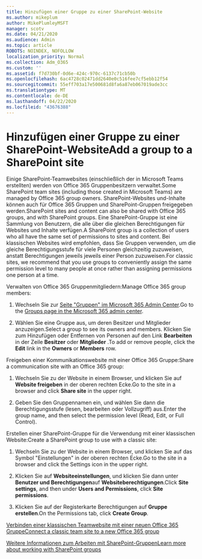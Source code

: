 ```yaml
---
title: Hinzufügen einer Gruppe zu einer SharePoint-Website
ms.author: mikeplum
author: MikePlumleyMSFT
manager: scotv
ms.date: 04/21/2020
ms.audience: Admin
ms.topic: article
ROBOTS: NOINDEX, NOFOLLOW
localization_priority: Normal
ms.collection: Adm_O365
ms.custom: ''
ms.assetid: f7d730bf-0d6e-424c-970c-6137c71cb50b
ms.openlocfilehash: 6ac4728c02471dd2640e0c516fee7cf5ebb12f54
ms.sourcegitcommit: 55eff703a17e500681d8fa6a87eb067019ade3cc
ms.translationtype: MT
ms.contentlocale: de-DE
ms.lasthandoff: 04/22/2020
ms.locfileid: "43676388"
---
```

# <a name="add-a-group-to-a-sharepoint-site"></a><span data-ttu-id="7d2aa-102">Hinzufügen einer Gruppe zu einer SharePoint-Website</span><span class="sxs-lookup"><span data-stu-id="7d2aa-102">Add a group to a SharePoint site</span></span>

<span data-ttu-id="7d2aa-103">Einige SharePoint-Teamwebsites (einschließlich der in Microsoft Teams erstellten) werden von Office 365 Gruppenbesitzern verwaltet.</span><span class="sxs-lookup"><span data-stu-id="7d2aa-103">Some SharePoint team sites (including those created in Microsoft Teams) are managed by Office 365 group owners.</span></span> <span data-ttu-id="7d2aa-104">SharePoint-Websites und-Inhalte können auch für Office 365 Gruppen und SharePoint-Gruppen freigegeben werden.</span><span class="sxs-lookup"><span data-stu-id="7d2aa-104">SharePoint sites and content can also be shared with Office 365 groups, and with SharePoint groups.</span></span> <span data-ttu-id="7d2aa-105">Eine SharePoint-Gruppe ist eine Sammlung von Benutzern, die alle über die gleichen Berechtigungen für Websites und Inhalte verfügen.</span><span class="sxs-lookup"><span data-stu-id="7d2aa-105">A SharePoint group is a collection of users who all have the same set of permissions to sites and content.</span></span> <span data-ttu-id="7d2aa-106">Bei klassischen Websites wird empfohlen, dass Sie Gruppen verwenden, um die gleiche Berechtigungsstufe für viele Personen gleichzeitig zuzuweisen, anstatt Berechtigungen jeweils jeweils einer Person zuzuweisen.</span><span class="sxs-lookup"><span data-stu-id="7d2aa-106">For classic sites, we recommend that you use groups to conveniently assign the same permission level to many people at once rather than assigning permissions one person at a time.</span></span>
  
<span data-ttu-id="7d2aa-107">Verwalten von Office 365 Gruppenmitgliedern:</span><span class="sxs-lookup"><span data-stu-id="7d2aa-107">Manage Office 365 group members:</span></span>
  
1. <span data-ttu-id="7d2aa-108">Wechseln Sie zur [Seite "Gruppen" im Microsoft 365 Admin Center](https://portal.office.com/adminportal/home#/groups).</span><span class="sxs-lookup"><span data-stu-id="7d2aa-108">Go to the [Groups page in the Microsoft 365 admin center](https://portal.office.com/adminportal/home#/groups).</span></span>
    
2. <span data-ttu-id="7d2aa-109">Wählen Sie eine Gruppe aus, um deren Besitzer und Mitglieder anzuzeigen.</span><span class="sxs-lookup"><span data-stu-id="7d2aa-109">Select a group to see its owners and members.</span></span> <span data-ttu-id="7d2aa-110">Klicken Sie zum Hinzufügen oder Entfernen von Personen auf den Link **Bearbeiten** in der Zeile **Besitzer** oder **Mitglieder** .</span><span class="sxs-lookup"><span data-stu-id="7d2aa-110">To add or remove people, click the **Edit** link in the **Owners** or **Members** row.</span></span> 
    
<span data-ttu-id="7d2aa-111">Freigeben einer Kommunikationswebsite mit einer Office 365 Gruppe:</span><span class="sxs-lookup"><span data-stu-id="7d2aa-111">Share a communication site with an Office 365 group:</span></span>
  
1. <span data-ttu-id="7d2aa-112">Wechseln Sie zu der Website in einem Browser, und klicken Sie auf **Website freigeben** in der oberen rechten Ecke.</span><span class="sxs-lookup"><span data-stu-id="7d2aa-112">Go to the site in a browser and click **Share site** in the upper right.</span></span> 
    
2. <span data-ttu-id="7d2aa-113">Geben Sie den Gruppennamen ein, und wählen Sie dann die Berechtigungsstufe (lesen, bearbeiten oder Vollzugriff) aus.</span><span class="sxs-lookup"><span data-stu-id="7d2aa-113">Enter the group name, and then select the permission level (Read, Edit, or Full Control).</span></span>
    
<span data-ttu-id="7d2aa-114">Erstellen einer SharePoint-Gruppe für die Verwendung mit einer klassischen Website:</span><span class="sxs-lookup"><span data-stu-id="7d2aa-114">Create a SharePoint group to use with a classic site:</span></span>
  
1. <span data-ttu-id="7d2aa-115">Wechseln Sie zu der Website in einem Browser, und klicken Sie auf das Symbol "Einstellungen" in der oberen rechten Ecke.</span><span class="sxs-lookup"><span data-stu-id="7d2aa-115">Go to the site in a browser and click the Settings icon in the upper right.</span></span>
    
2. <span data-ttu-id="7d2aa-116">Klicken Sie auf **Websiteeinstellungen**, und klicken Sie dann unter **Benutzer und Berechtigungen**auf **Websiteberechtigungen**.</span><span class="sxs-lookup"><span data-stu-id="7d2aa-116">Click **Site settings**, and then under **Users and Permissions**, click **Site permissions**.</span></span>
    
3. <span data-ttu-id="7d2aa-117">Klicken Sie auf der Registerkarte Berechtigungen auf **Gruppe erstellen**.</span><span class="sxs-lookup"><span data-stu-id="7d2aa-117">On the Permissions tab, click **Create Group**.</span></span>
    
[<span data-ttu-id="7d2aa-118">Verbinden einer klassischen Teamwebsite mit einer neuen Office 365 Gruppe</span><span class="sxs-lookup"><span data-stu-id="7d2aa-118">Connect a classic team site to a new Office 365 group</span></span>](https://go.microsoft.com/fwlink/?linkid=2008654)
  
[<span data-ttu-id="7d2aa-119">Weitere Informationen zum Arbeiten mit SharePoint-Gruppen</span><span class="sxs-lookup"><span data-stu-id="7d2aa-119">Learn more about working with SharePoint groups</span></span>](https://go.microsoft.com/fwlink/?linkid=874658)
  

